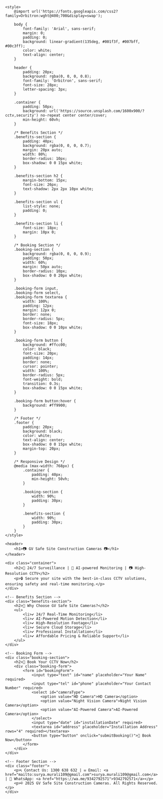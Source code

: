 <!DOCTYPE html>
<html lang="en">
<head>
    <meta charset="UTF-8">
    <meta name="viewport" content="width=device-width, initial-scale=1.0">
    <title>GV Safe Site Construction Cameras</title>

    <style>
        @import url('https://fonts.googleapis.com/css2?family=Orbitron:wght@400;700&display=swap');

        body {
            font-family: 'Arial', sans-serif;
            margin: 0;
            padding: 0;
            background: linear-gradient(135deg, #001f3f, #007bff, #00c3ff);
            color: white;
            text-align: center;
        }

        header {
            padding: 20px;
            background: rgba(0, 0, 0, 0.8);
            font-family: 'Orbitron', sans-serif;
            font-size: 28px;
            letter-spacing: 3px;
        }

        .container {
            padding: 50px;
            background: url('https://source.unsplash.com/1600x900/?cctv,security') no-repeat center center/cover;
            min-height: 60vh;
        }

        /* Benefits Section */
        .benefits-section {
            padding: 40px;
            background: rgba(0, 0, 0, 0.7);
            margin: 20px auto;
            width: 80%;
            border-radius: 10px;
            box-shadow: 0 0 15px white;
        }

        .benefits-section h2 {
            margin-bottom: 15px;
            font-size: 26px;
            text-shadow: 2px 2px 10px white;
        }

        .benefits-section ul {
            list-style: none;
            padding: 0;
        }

        .benefits-section li {
            font-size: 18px;
            margin: 10px 0;
        }

        /* Booking Section */
        .booking-section {
            background: rgba(0, 0, 0, 0.9);
            padding: 50px;
            width: 60%;
            margin: 50px auto;
            border-radius: 10px;
            box-shadow: 0 0 20px white;
        }

        .booking-form input, 
        .booking-form select, 
        .booking-form textarea {
            width: 100%;
            padding: 12px;
            margin: 12px 0;
            border: none;
            border-radius: 5px;
            font-size: 18px;
            box-shadow: 0 0 10px white;
        }

        .booking-form button {
            background: #ffcc00;
            color: black;
            font-size: 20px;
            padding: 14px;
            border: none;
            cursor: pointer;
            width: 100%;
            border-radius: 5px;
            font-weight: bold;
            transition: 0.3s;
            box-shadow: 0 0 15px white;
        }

        .booking-form button:hover {
            background: #ff9900;
        }

        /* Footer */
        .footer {
            padding: 20px;
            background: black;
            color: white;
            text-align: center;
            box-shadow: 0 0 15px white;
            margin-top: 20px;
        }

        /* Responsive Design */
        @media (max-width: 768px) {
            .container {
                padding: 40px;
                min-height: 50vh;
            }

            .booking-section {
                width: 90%;
                padding: 30px;
            }

            .benefits-section {
                width: 90%;
                padding: 30px;
            }
        }
    </style>
</head>
<body>

    <header>
        <h1>📷 GV Safe Site Construction Cameras 📷</h1>
    </header>

    <div class="container">
        <h2>📡 24/7 Surveillance | 🤖 AI-powered Monitoring | 📷 High-Resolution CCTV</h2>
        <p>🔒 Secure your site with the best-in-class CCTV solutions, ensuring safety and real-time monitoring.</p>
    </div>

    <!-- Benefits Section -->
    <div class="benefits-section">
        <h2>🚀 Why Choose GV Safe Site Cameras?</h2>
        <ul>
            <li>✔ 24/7 Real-Time Monitoring</li>
            <li>✔ AI-Powered Motion Detection</li>
            <li>✔ High-Resolution Footage</li>
            <li>✔ Secure Cloud Storage</li>
            <li>✔ Professional Installation</li>
            <li>✔ Affordable Pricing & Reliable Support</li>
        </ul>
    </div>

    <!-- Booking Form -->
    <div class="booking-section">
        <h2>📅 Book Your CCTV Now</h2>
        <div class="booking-form">
            <form id="bookingForm">
                <input type="text" id="name" placeholder="Your Name" required>
                <input type="tel" id="phone" placeholder="Your Contact Number" required>
                <select id="cameraType">
                    <option value="HD Camera">HD Camera</option>
                    <option value="Night Vision Camera">Night Vision Camera</option>
                    <option value="AI-Powered Camera">AI-Powered Camera</option>
                </select>
                <input type="date" id="installationDate" required>
                <textarea id="address" placeholder="Installation Address" rows="4" required></textarea>
                <button type="button" onclick="submitBooking()">📩 Book Now</button>
            </form>
        </div>
    </div>

    <!-- Footer Section -->
    <div class="footer">
        <p>📞 Contact Us: 1300 638 632 | ✉ Email: <a href="mailto:surya.murali109@gmail.com">surya.murali109@gmail.com</a> | 📱 WhatsApp: <a href="https://wa.me/9342792571">9342792571</a></p>
        <p>© 2025 GV Safe Site Construction Cameras. All Rights Reserved.</p>
    </div>

</body>
</html>
